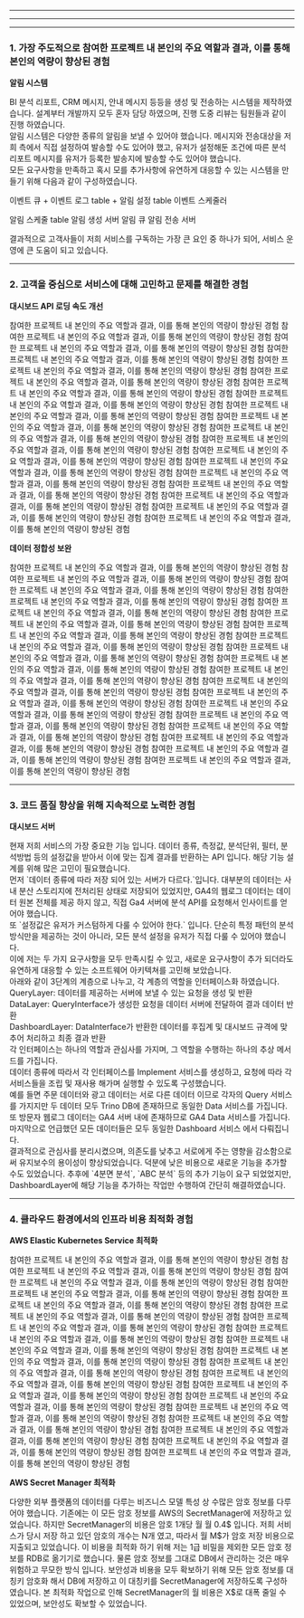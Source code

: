 
<hr/>
<hr/>
<hr/>

<h3> 1. 가장 주도적으로 참여한 프로젝트 내 본인의 주요 역할과 결과, 이를 통해 본인의 역량이 향상된 경험 </h3>
<p><strong> 알림 시스템 </strong></p>
<p>
BI 분석 리포트, CRM 메시지, 안내 메시지 등등을 생성 및 전송하는 시스템을 제작하였습니다. 설계부터 개발까지 모두 혼자 담당 하였으며, 진행 도중 리뷰는 팀원들과 같이 진행 하였습니다. <br/>
알림 시스템은 다양한 종류의 알림을 보낼 수 있어야 했습니다. 메시지와 전송대상을 저희 측에서 직접 설정하여 발송할 수도 있어야 했고, 유저가 설정해둔 조건에 따른 분석 리포트 메시지를 유저가 등록한 발송지에 발송할 수도 있어야 했습니다.<br/>
모든 요구사항을 만족하고 혹시 모를 추가사항에 유연하게 대응할 수 있는 시스템을 만들기 위해 다음과 같이 구성하였습니다.


이벤트 큐 + 이벤트 로그 table + 알림 설정 table
이벤트 스케줄러

알림 스케줄 table
알림 생성 서버
알림 큐
알림 전송 서버


결과적으로 고객사들이 저희 서비스를 구독하는 가장 큰 요인 중 하나가 되어, 서비스 운영에 큰 도움이 되고 있습니다. 

</p>

<hr/>

<h3> 2. 고객을 중심으로 서비스에 대해 고민하고 문제를 해결한 경험 </h3>
 
<p><strong> 대시보드 API 로딩 속도 개선 </strong></p>
<p>참여한 프로젝트 내 본인의 주요 역할과 결과, 이를 통해 본인의 역량이 향상된 경험 참여한 프로젝트 내 본인의 주요 역할과 결과, 이를 통해 본인의 역량이 향상된 경험 참여한 프로젝트 내 본인의 주요 역할과 결과, 이를 통해 본인의 역량이 향상된 경험 참여한 프로젝트 내 본인의 주요 역할과 결과, 이를 통해 본인의 역량이 향상된 경험 
참여한 프로젝트 내 본인의 주요 역할과 결과, 이를 통해 본인의 역량이 향상된 경험 참여한 프로젝트 내 본인의 주요 역할과 결과, 이를 통해 본인의 역량이 향상된 경험 참여한 프로젝트 내 본인의 주요 역할과 결과, 이를 통해 본인의 역량이 향상된 경험 참여한 프로젝트 내 본인의 주요 역할과 결과, 이를 통해 본인의 역량이 향상된 경험 
참여한 프로젝트 내 본인의 주요 역할과 결과, 이를 통해 본인의 역량이 향상된 경험 참여한 프로젝트 내 본인의 주요 역할과 결과, 이를 통해 본인의 역량이 향상된 경험 참여한 프로젝트 내 본인의 주요 역할과 결과, 이를 통해 본인의 역량이 향상된 경험 
참여한 프로젝트 내 본인의 주요 역할과 결과, 이를 통해 본인의 역량이 향상된 경험 참여한 프로젝트 내 본인의 주요 역할과 결과, 이를 통해 본인의 역량이 향상된 경험 참여한 프로젝트 내 본인의 주요 역할과 결과, 이를 통해 본인의 역량이 향상된 경험 
참여한 프로젝트 내 본인의 주요 역할과 결과, 이를 통해 본인의 역량이 향상된 경험 참여한 프로젝트 내 본인의 주요 역할과 결과, 이를 통해 본인의 역량이 향상된 경험 참여한 프로젝트 내 본인의 주요 역할과 결과, 이를 통해 본인의 역량이 향상된 경험 
참여한 프로젝트 내 본인의 주요 역할과 결과, 이를 통해 본인의 역량이 향상된 경험 참여한 프로젝트 내 본인의 주요 역할과 결과, 이를 통해 본인의 역량이 향상된 경험 </p>

<p><strong> 데이터 정합성 보완 </strong></p>
<p>참여한 프로젝트 내 본인의 주요 역할과 결과, 이를 통해 본인의 역량이 향상된 경험 참여한 프로젝트 내 본인의 주요 역할과 결과, 이를 통해 본인의 역량이 향상된 경험 참여한 프로젝트 내 본인의 주요 역할과 결과, 이를 통해 본인의 역량이 향상된 경험 참여한 프로젝트 내 본인의 주요 역할과 결과, 이를 통해 본인의 역량이 향상된 경험 
참여한 프로젝트 내 본인의 주요 역할과 결과, 이를 통해 본인의 역량이 향상된 경험 참여한 프로젝트 내 본인의 주요 역할과 결과, 이를 통해 본인의 역량이 향상된 경험 참여한 프로젝트 내 본인의 주요 역할과 결과, 이를 통해 본인의 역량이 향상된 경험 참여한 프로젝트 내 본인의 주요 역할과 결과, 이를 통해 본인의 역량이 향상된 경험 
참여한 프로젝트 내 본인의 주요 역할과 결과, 이를 통해 본인의 역량이 향상된 경험 참여한 프로젝트 내 본인의 주요 역할과 결과, 이를 통해 본인의 역량이 향상된 경험 참여한 프로젝트 내 본인의 주요 역할과 결과, 이를 통해 본인의 역량이 향상된 경험 
참여한 프로젝트 내 본인의 주요 역할과 결과, 이를 통해 본인의 역량이 향상된 경험 참여한 프로젝트 내 본인의 주요 역할과 결과, 이를 통해 본인의 역량이 향상된 경험 참여한 프로젝트 내 본인의 주요 역할과 결과, 이를 통해 본인의 역량이 향상된 경험 
참여한 프로젝트 내 본인의 주요 역할과 결과, 이를 통해 본인의 역량이 향상된 경험 참여한 프로젝트 내 본인의 주요 역할과 결과, 이를 통해 본인의 역량이 향상된 경험 참여한 프로젝트 내 본인의 주요 역할과 결과, 이를 통해 본인의 역량이 향상된 경험 
참여한 프로젝트 내 본인의 주요 역할과 결과, 이를 통해 본인의 역량이 향상된 경험 참여한 프로젝트 내 본인의 주요 역할과 결과, 이를 통해 본인의 역량이 향상된 경험 </p>


<hr/>

<h3> 3. 코드 품질 향상을 위해 지속적으로 노력한 경험 </h3>

<p><strong> 대시보드 서버</strong></p>
<p>
현재 저희 서비스의 가장 중요한 기능 입니다. 데이터 종류, 측정값, 분석단위, 필터, 분석방법 등의 설정값을 받아서 이에 맞는 집계 결과를 반환하는 API 입니다.
해당 기능 설계를 위해 많은 고민이 필요했습니다.<br/>
먼저 `데이터 종류에 따라 저장 되어 있는 서버가 다르다.`입니다.
대부분의 데이터는 사내 분산 스토리지에 전처리된 상태로 저장되어 있었지만, GA4의 웹로그 데이터는 데이터 원본 전체를 제공 하지 않고, 직접 Ga4 서버에 분석 API를 요청해서 인사이트를 얻어야 했습니다.<br/>
또 `설정값은 유저가 커스텀하게 다룰 수 있어야 한다.` 입니다.
단순히 특정 패턴의 분석 방식만을 제공하는 것이 아니라, 모든 분석 설정을 유저가 직접 다룰 수 있어야 했습니다.<br/>
이에 저는 두 가지 요구사항을 모두 만족시킬 수 있고, 새로운 요구사항이 추가 되더라도 유연하게 대응할 수 있는 소프트웨어 아키텍쳐를 고민해 보았습니다.<br/>
아래와 같이 3단계의 계층으로 나누고, 각 계층의 역할을 인터페이스화 하였습니다.<br/>  
QueryLayer: 데이터를 제공하는 서버에 보낼 수 있는 요청을 생성 및 반환<br/>
DataLayer: QueryInterface가 생성한 요청을 데이터 서버에 전달하여 결과 데이터 반환<br/>
DashboardLayer: DataInterface가 반환한 데이터를 후집계 및 대시보드 규격에 맞추어 처리하고 최종 결과 반환<br/>
각 인터페이스는 하나의 역할과 관심사를 가지며, 그 역할을 수행하는 하나의 추상 메서드를 가집니다.<br/>
데이터 종류에 따라서 각 인터페이스를 Implement 서비스를 생성하고, 요청에 따라 각 서비스들을 조립 및 재사용 해가며 실행할 수 있도록 구성했습니다.<br/> 
예를 들면 주문 데이터와 광고 데이터는 서로 다른 데이터 이므로 각자의 Query 서비스를 가지지만 두 데이터 모두 Trino DB에 존재하므로 동일한 Data 서비스를 가집니다.
또 방문자 웹로그 데이터는 GA4 서버 내에 존재하므로 GA4 Data 서비스를 가집니다. 마지막으로 언급했던 모든 데이터들은 모두 동일한 Dashboard 서비스 에서 다뤄집니다.<br/>
결과적으로 관심사를 분리시켰으며, 의존도를 낮추고 서로에게 주는 영향을 감소함으로써 유지보수의 용이성이 향상되었습니다.
덕분에 낮은 비용으로 새로운 기능을 추가할 수도 있었습니다. 추후에 `4분면 분석`, `ABC 분석` 등의 추가 기능이 요구 되었었지만, DashboardLayer에 해당 기능을 추가하는 작업만 수행하여 간단히 해결하였습니다.      
<br/> 
</p>


<hr/>

<h3> 4. 클라우드 환경에서의 인프라 비용 최적화 경험 </h3>

<p><strong> AWS Elastic Kubernetes Service 최적화 </strong></p>
<p>
참여한 프로젝트 내 본인의 주요 역할과 결과, 이를 통해 본인의 역량이 향상된 경험 참여한 프로젝트 내 본인의 주요 역할과 결과, 이를 통해 본인의 역량이 향상된 경험 참여한 프로젝트 내 본인의 주요 역할과 결과, 이를 통해 본인의 역량이 향상된 경험 참여한 프로젝트 내 본인의 주요 역할과 결과, 이를 통해 본인의 역량이 향상된 경험 
참여한 프로젝트 내 본인의 주요 역할과 결과, 이를 통해 본인의 역량이 향상된 경험 참여한 프로젝트 내 본인의 주요 역할과 결과, 이를 통해 본인의 역량이 향상된 경험 참여한 프로젝트 내 본인의 주요 역할과 결과, 이를 통해 본인의 역량이 향상된 경험 참여한 프로젝트 내 본인의 주요 역할과 결과, 이를 통해 본인의 역량이 향상된 경험 
참여한 프로젝트 내 본인의 주요 역할과 결과, 이를 통해 본인의 역량이 향상된 경험 참여한 프로젝트 내 본인의 주요 역할과 결과, 이를 통해 본인의 역량이 향상된 경험 참여한 프로젝트 내 본인의 주요 역할과 결과, 이를 통해 본인의 역량이 향상된 경험 
참여한 프로젝트 내 본인의 주요 역할과 결과, 이를 통해 본인의 역량이 향상된 경험 참여한 프로젝트 내 본인의 주요 역할과 결과, 이를 통해 본인의 역량이 향상된 경험 참여한 프로젝트 내 본인의 주요 역할과 결과, 이를 통해 본인의 역량이 향상된 경험 
참여한 프로젝트 내 본인의 주요 역할과 결과, 이를 통해 본인의 역량이 향상된 경험 참여한 프로젝트 내 본인의 주요 역할과 결과, 이를 통해 본인의 역량이 향상된 경험 참여한 프로젝트 내 본인의 주요 역할과 결과, 이를 통해 본인의 역량이 향상된 경험 
참여한 프로젝트 내 본인의 주요 역할과 결과, 이를 통해 본인의 역량이 향상된 경험 참여한 프로젝트 내 본인의 주요 역할과 결과, 이를 통해 본인의 역량이 향상된 경험
</p>

<p><strong> AWS Secret Manager 최적화 </strong></p>
<p>
다양한 외부 플랫폼의 데이터를 다루는 비즈니스 모델 특성 상 수많은 암호 정보를 다루어야 했습니다. 기존에는 이 모든 암호 정보를 AWS의 SecretManager에 저장하고 있었습니다.
하지만 SecretManager의 비용은 암호 1개당 월 월 0.4$ 입니다. 저희 서비스가 당시 저장 하고 있던 암호의 개수는 N개 였고, 따라서 월 M$가 암호 저장 비용으로 지출되고 있었습니다.
이 비용을 최적화 하기 위해 저는 1급 비밀을 제외한 모든 암호 정보를 RDB로 옮기기로 했습니다. 물론 암호 정보를 그대로 DB에서 관리하는 것은 매우 위험하고 무모한 방식 입니다.
보안성과 비용을 모두 확보하기 위해 모든 암호 정보를 대칭키 암호화 해서 DB에 저장하고 이 대칭키를 SecretManager에 저장하도록 구성하였습니다.
본 최적화 작업으로 인해 SecretManager의 월 비용은 X$로 대폭 줄일 수 있었으며, 보안성도 확보할 수 있었습니다.
</p>
